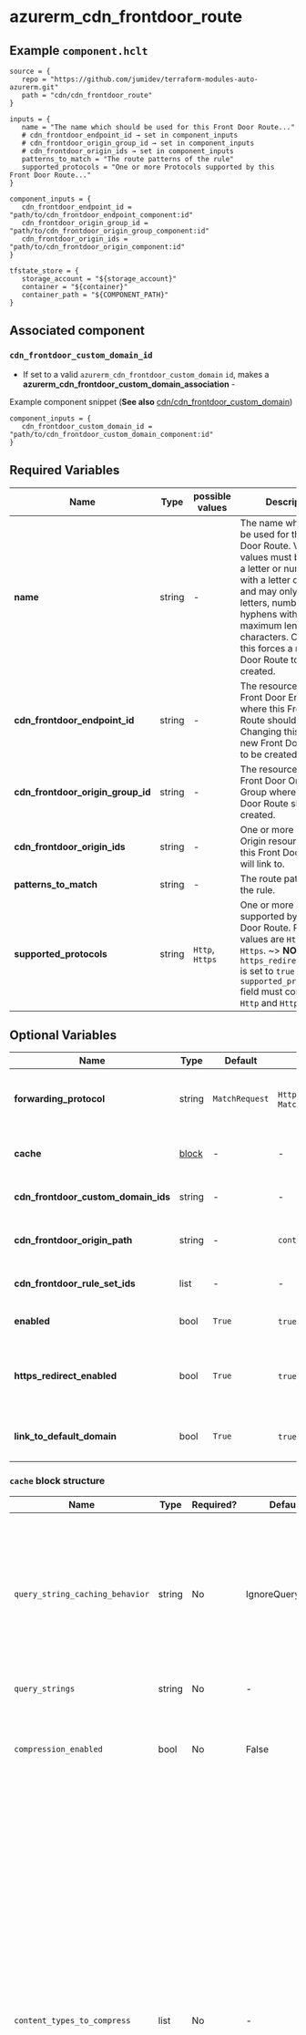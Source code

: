 # azurerm_cdn_frontdoor_route



## Example `component.hclt`

```hcl
source = {
   repo = "https://github.com/jumidev/terraform-modules-auto-azurerm.git"   
   path = "cdn/cdn_frontdoor_route"   
}

inputs = {
   name = "The name which should be used for this Front Door Route..."   
   # cdn_frontdoor_endpoint_id → set in component_inputs
   # cdn_frontdoor_origin_group_id → set in component_inputs
   # cdn_frontdoor_origin_ids → set in component_inputs
   patterns_to_match = "The route patterns of the rule"   
   supported_protocols = "One or more Protocols supported by this Front Door Route..."   
}

component_inputs = {
   cdn_frontdoor_endpoint_id = "path/to/cdn_frontdoor_endpoint_component:id"   
   cdn_frontdoor_origin_group_id = "path/to/cdn_frontdoor_origin_group_component:id"   
   cdn_frontdoor_origin_ids = "path/to/cdn_frontdoor_origin_component:id"   
}

tfstate_store = {
   storage_account = "${storage_account}"   
   container = "${container}"   
   container_path = "${COMPONENT_PATH}"   
}

```
## Associated component


### `cdn_frontdoor_custom_domain_id` 

- If set to a valid `azurerm_cdn_frontdoor_custom_domain` `id`, makes a **azurerm_cdn_frontdoor_custom_domain_association** - 

Example component snippet (**See also** [cdn/cdn_frontdoor_custom_domain](https://github.com/jumidev/terraform-modules-auto-azurerm/tree/master/cdn/cdn_frontdoor_custom_domain))

```hcl
component_inputs = {
   cdn_frontdoor_custom_domain_id = "path/to/cdn_frontdoor_custom_domain_component:id"
}
```


## Required Variables

| Name | Type |  possible values |  Description |
| ---- | --------- |  ----------- | ----------- |
| **name** | string |  -  |  The name which should be used for this Front Door Route. Valid values must begin with a letter or number, end with a letter or number and may only contain letters, numbers and hyphens with a maximum length of 90 characters. Changing this forces a new Front Door Route to be created. | 
| **cdn_frontdoor_endpoint_id** | string |  -  |  The resource ID of the Front Door Endpoint where this Front Door Route should exist. Changing this forces a new Front Door Route to be created. | 
| **cdn_frontdoor_origin_group_id** | string |  -  |  The resource ID of the Front Door Origin Group where this Front Door Route should be created. | 
| **cdn_frontdoor_origin_ids** | string |  -  |  One or more Front Door Origin resource IDs that this Front Door Route will link to. | 
| **patterns_to_match** | string |  -  |  The route patterns of the rule. | 
| **supported_protocols** | string |  `Http`, `Https`  |  One or more Protocols supported by this Front Door Route. Possible values are `Http` or `Https`. ~> **NOTE:** If `https_redirect_enabled` is set to `true` the `supported_protocols` field must contain both `Http` and `Https` values. | 

## Optional Variables

| Name | Type |  Default  |  possible values |  Description |
| ---- | --------- |  ----------- | ----------- | ----------- |
| **forwarding_protocol** | string |  `MatchRequest`  |  `HttpOnly`, `HttpsOnly`, `MatchRequest`  |  The Protocol that will be use when forwarding traffic to backends. Possible values are `HttpOnly`, `HttpsOnly` or `MatchRequest`. Defaults to `MatchRequest`. | 
| **cache** | [block](#cache-block-structure) |  -  |  -  |  A `cache` block. ~> **NOTE:** To disable caching, do not provide the `cache` block in the configuration file. | 
| **cdn_frontdoor_custom_domain_ids** | string |  -  |  -  |  The IDs of the Front Door Custom Domains which are associated with this Front Door Route. | 
| **cdn_frontdoor_origin_path** | string |  -  |  `contoso.cloudapp.net/originpath`  |  A directory path on the Front Door Origin that can be used to retrieve content (e.g. `contoso.cloudapp.net/originpath`). | 
| **cdn_frontdoor_rule_set_ids** | list |  -  |  -  |  A list of the Front Door Rule Set IDs which should be assigned to this Front Door Route. | 
| **enabled** | bool |  `True`  |  `true`, `false`  |  Is this Front Door Route enabled? Possible values are `true` or `false`. Defaults to `true`. | 
| **https_redirect_enabled** | bool |  `True`  |  `true`, `false`  |  Automatically redirect HTTP traffic to HTTPS traffic? Possible values are `true` or `false`. Defaults to `true`. ~> **NOTE:** The `https_redirect_enabled` rule is the first rule that will be executed. | 
| **link_to_default_domain** | bool |  `True`  |  `true`, `false`  |  Should this Front Door Route be linked to the default endpoint? Possible values include `true` or `false`. Defaults to `true`. | 

### `cache` block structure

| Name | Type | Required? | Default | Description |
| ---- | ---- | --------- | ------- | ----------- |
| `query_string_caching_behavior` | string | No | IgnoreQueryString | Defines how the Front Door Route will cache requests that include query strings. Possible values include 'IgnoreQueryString', 'IgnoreSpecifiedQueryStrings', 'IncludeSpecifiedQueryStrings' or 'UseQueryString'. Defaults to 'IgnoreQueryString'. ~> **NOTE:** The value of the 'query_string_caching_behavior' determines if the 'query_strings' field will be used as an include list or an ignore list. |
| `query_strings` | string | No | - | Query strings to include or ignore. |
| `compression_enabled` | bool | No | False | Is content compression enabled? Possible values are 'true' or 'false'. Defaults to 'false'. ~> **NOTE:** Content won't be compressed when the requested content is smaller than '1 KB' or larger than '8 MB'(inclusive). |
| `content_types_to_compress` | list | No | - | A list of one or more 'Content types' (formerly known as 'MIME types') to compress. Possible values include 'application/eot', 'application/font', 'application/font-sfnt', 'application/javascript', 'application/json', 'application/opentype', 'application/otf', 'application/pkcs7-mime', 'application/truetype', 'application/ttf', 'application/vnd.ms-fontobject', 'application/xhtml+xml', 'application/xml', 'application/xml+rss', 'application/x-font-opentype', 'application/x-font-truetype', 'application/x-font-ttf', 'application/x-httpd-cgi', 'application/x-mpegurl', 'application/x-opentype', 'application/x-otf', 'application/x-perl', 'application/x-ttf', 'application/x-javascript', 'font/eot', 'font/ttf', 'font/otf', 'font/opentype', 'image/svg+xml', 'text/css', 'text/csv', 'text/html', 'text/javascript', 'text/js', 'text/plain', 'text/richtext', 'text/tab-separated-values', 'text/xml', 'text/x-script', 'text/x-component' or 'text/x-java-source'. |



## Outputs

| Name | Type | Sensitive? | Description |
| ---- | ---- | --------- | --------- |
| **content_types_to_compress** | list | No  | A list of one or more `Content types` (formerly known as `MIME types`) to compress. Possible values include `application/eot`, `application/font`, `application/font-sfnt`, `application/javascript`, `application/json`, `application/opentype`, `application/otf`, `application/pkcs7-mime`, `application/truetype`, `application/ttf`, `application/vnd.ms-fontobject`, `application/xhtml+xml`, `application/xml`, `application/xml+rss`, `application/x-font-opentype`, `application/x-font-truetype`, `application/x-font-ttf`, `application/x-httpd-cgi`, `application/x-mpegurl`, `application/x-opentype`, `application/x-otf`, `application/x-perl`, `application/x-ttf`, `application/x-javascript`, `font/eot`, `font/ttf`, `font/otf`, `font/opentype`, `image/svg+xml`, `text/css`, `text/csv`, `text/html`, `text/javascript`, `text/js`, `text/plain`, `text/richtext`, `text/tab-separated-values`, `text/xml`, `text/x-script`, `text/x-component` or `text/x-java-source`. In addition to the Arguments listed above - the following Attributes are exported: | 
| **id** | string | No  | The ID of the Front Door Route. | 

Additionally, all variables are provided as outputs.
